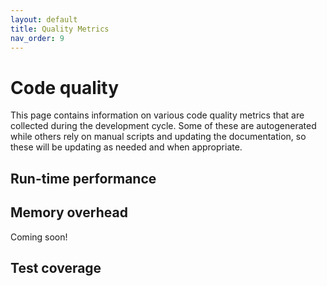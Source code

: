 ```yaml
---
layout: default
title: Quality Metrics
nav_order: 9
---
```


# Code quality

This page contains information on various code quality metrics
that are collected during the development cycle. Some of these
are autogenerated while others rely on manual scripts and updating
the documentation, so these will be updating as needed and when
appropriate.

## Run-time performance

<div id="timing"></div>
<script>
function mpld3_load_lib(url, callback){
  var s = document.createElement('script');
  s.src = url;
  s.async = true;
  s.onreadystatechange = s.onload = callback;
  s.onerror = function(){console.warn("failed to load library " + url);};
  document.getElementsByTagName("head")[0].appendChild(s);
}

if(typeof(mpld3) !== "undefined" && mpld3._mpld3IsLoaded){
   !function(mpld3){
       
       mpld3.draw_figure("timing", {"width": 640.0, "height": 480.0, "axes": [{"bbox": [0.125, 0.10999999999999999, 0.775, 0.77], "xlim": [18988.95, 19012.05], "ylim": [0.0, 2.0], "xdomain": [[2021, 11, 27, 22, 48, 0, 0.0], [2022, 0, 20, 1, 12, 0, 0.0]], "ydomain": [0.0, 2.0], "xscale": "date", "yscale": "linear", "axes": [{"position": "bottom", "nticks": 6, "tickvalues": null, "tickformat_formatter": "", "tickformat": null, "scale": "linear", "fontsize": 10.0, "grid": {"gridOn": true, "color": "#B0B0B0", "dasharray": "none", "alpha": 0.3}, "visible": true}, {"position": "left", "nticks": 9, "tickvalues": null, "tickformat_formatter": "", "tickformat": null, "scale": "linear", "fontsize": 10.0, "grid": {"gridOn": true, "color": "#B0B0B0", "dasharray": "none", "alpha": 0.3}, "visible": true}], "axesbg": "#FFFFFF", "axesbgalpha": null, "zoomable": true, "id": "el858235008020048", "lines": [{"data": "data01", "xindex": 0, "yindex": 1, "coordinates": "data", "id": "el858235008023312", "color": "#0000FF", "linewidth": 1.5, "dasharray": "none", "alpha": 1, "zorder": 2, "drawstyle": "default"}, {"data": "data01", "xindex": 0, "yindex": 2, "coordinates": "data", "id": "el858235020509568", "color": "#007F00", "linewidth": 1.5, "dasharray": "none", "alpha": 1, "zorder": 2, "drawstyle": "default"}, {"data": "data01", "xindex": 0, "yindex": 3, "coordinates": "data", "id": "el858235020510816", "color": "#FF0000", "linewidth": 1.5, "dasharray": "none", "alpha": 1, "zorder": 2, "drawstyle": "default"}, {"data": "data01", "xindex": 0, "yindex": 4, "coordinates": "data", "id": "el858235020512064", "color": "#00BFBF", "linewidth": 1.5, "dasharray": "none", "alpha": 1, "zorder": 2, "drawstyle": "default"}, {"data": "data02", "xindex": 0, "yindex": 1, "coordinates": "axes", "id": "el858235020555440", "color": "#0000FF", "linewidth": 1.5, "dasharray": "none", "alpha": 1, "zorder": 1000002.0, "drawstyle": "default"}, {"data": "data02", "xindex": 0, "yindex": 2, "coordinates": "axes", "id": "el858235020623152", "color": "#007F00", "linewidth": 1.5, "dasharray": "none", "alpha": 1, "zorder": 1000002.0, "drawstyle": "default"}, {"data": "data02", "xindex": 0, "yindex": 3, "coordinates": "axes", "id": "el858235020624832", "color": "#FF0000", "linewidth": 1.5, "dasharray": "none", "alpha": 1, "zorder": 1000002.0, "drawstyle": "default"}, {"data": "data02", "xindex": 0, "yindex": 4, "coordinates": "axes", "id": "el858235020655680", "color": "#00BFBF", "linewidth": 1.5, "dasharray": "none", "alpha": 1, "zorder": 1000002.0, "drawstyle": "default"}], "paths": [{"data": "data04", "xindex": 0, "yindex": 1, "coordinates": "axes", "pathcodes": ["M", "L", "S", "L", "S", "L", "S", "L", "S", "Z"], "id": "el858235020553904", "dasharray": "none", "alpha": 0.8, "facecolor": "rgba(255, 255, 255, 0.8)", "edgecolor": "rgba(204, 204, 204, 0.8)", "edgewidth": 1.0, "zorder": 1000000.0}], "markers": [{"data": "data01", "xindex": 0, "yindex": 1, "coordinates": "data", "id": "el858235008023312pts", "facecolor": "#0000FF", "edgecolor": "#0000FF", "edgewidth": 1.0, "alpha": 1, "zorder": 2, "markerpath": [[[0.0, 3.0], [0.7956093000000001, 3.0], [1.5587396123545605, 2.683901074764725], [2.121320343559643, 2.121320343559643], [2.683901074764725, 1.5587396123545605], [3.0, 0.7956093000000001], [3.0, 0.0], [3.0, -0.7956093000000001], [2.683901074764725, -1.5587396123545605], [2.121320343559643, -2.121320343559643], [1.5587396123545605, -2.683901074764725], [0.7956093000000001, -3.0], [0.0, -3.0], [-0.7956093000000001, -3.0], [-1.5587396123545605, -2.683901074764725], [-2.121320343559643, -2.121320343559643], [-2.683901074764725, -1.5587396123545605], [-3.0, -0.7956093000000001], [-3.0, 0.0], [-3.0, 0.7956093000000001], [-2.683901074764725, 1.5587396123545605], [-2.121320343559643, 2.121320343559643], [-1.5587396123545605, 2.683901074764725], [-0.7956093000000001, 3.0], [0.0, 3.0]], ["M", "C", "C", "C", "C", "C", "C", "C", "C", "Z"]]}, {"data": "data01", "xindex": 0, "yindex": 2, "coordinates": "data", "id": "el858235020509568pts", "facecolor": "#007F00", "edgecolor": "#007F00", "edgewidth": 1.0, "alpha": 1, "zorder": 2, "markerpath": [[[0.0, 3.0], [0.7956093000000001, 3.0], [1.5587396123545605, 2.683901074764725], [2.121320343559643, 2.121320343559643], [2.683901074764725, 1.5587396123545605], [3.0, 0.7956093000000001], [3.0, 0.0], [3.0, -0.7956093000000001], [2.683901074764725, -1.5587396123545605], [2.121320343559643, -2.121320343559643], [1.5587396123545605, -2.683901074764725], [0.7956093000000001, -3.0], [0.0, -3.0], [-0.7956093000000001, -3.0], [-1.5587396123545605, -2.683901074764725], [-2.121320343559643, -2.121320343559643], [-2.683901074764725, -1.5587396123545605], [-3.0, -0.7956093000000001], [-3.0, 0.0], [-3.0, 0.7956093000000001], [-2.683901074764725, 1.5587396123545605], [-2.121320343559643, 2.121320343559643], [-1.5587396123545605, 2.683901074764725], [-0.7956093000000001, 3.0], [0.0, 3.0]], ["M", "C", "C", "C", "C", "C", "C", "C", "C", "Z"]]}, {"data": "data01", "xindex": 0, "yindex": 3, "coordinates": "data", "id": "el858235020510816pts", "facecolor": "#FF0000", "edgecolor": "#FF0000", "edgewidth": 1.0, "alpha": 1, "zorder": 2, "markerpath": [[[0.0, 3.0], [0.7956093000000001, 3.0], [1.5587396123545605, 2.683901074764725], [2.121320343559643, 2.121320343559643], [2.683901074764725, 1.5587396123545605], [3.0, 0.7956093000000001], [3.0, 0.0], [3.0, -0.7956093000000001], [2.683901074764725, -1.5587396123545605], [2.121320343559643, -2.121320343559643], [1.5587396123545605, -2.683901074764725], [0.7956093000000001, -3.0], [0.0, -3.0], [-0.7956093000000001, -3.0], [-1.5587396123545605, -2.683901074764725], [-2.121320343559643, -2.121320343559643], [-2.683901074764725, -1.5587396123545605], [-3.0, -0.7956093000000001], [-3.0, 0.0], [-3.0, 0.7956093000000001], [-2.683901074764725, 1.5587396123545605], [-2.121320343559643, 2.121320343559643], [-1.5587396123545605, 2.683901074764725], [-0.7956093000000001, 3.0], [0.0, 3.0]], ["M", "C", "C", "C", "C", "C", "C", "C", "C", "Z"]]}, {"data": "data01", "xindex": 0, "yindex": 5, "coordinates": "data", "id": "el858235020512064pts", "facecolor": "#00BFBF", "edgecolor": "#00BFBF", "edgewidth": 1.0, "alpha": 1, "zorder": 2, "markerpath": [[[0.0, 3.0], [0.7956093000000001, 3.0], [1.5587396123545605, 2.683901074764725], [2.121320343559643, 2.121320343559643], [2.683901074764725, 1.5587396123545605], [3.0, 0.7956093000000001], [3.0, 0.0], [3.0, -0.7956093000000001], [2.683901074764725, -1.5587396123545605], [2.121320343559643, -2.121320343559643], [1.5587396123545605, -2.683901074764725], [0.7956093000000001, -3.0], [0.0, -3.0], [-0.7956093000000001, -3.0], [-1.5587396123545605, -2.683901074764725], [-2.121320343559643, -2.121320343559643], [-2.683901074764725, -1.5587396123545605], [-3.0, -0.7956093000000001], [-3.0, 0.0], [-3.0, 0.7956093000000001], [-2.683901074764725, 1.5587396123545605], [-2.121320343559643, 2.121320343559643], [-1.5587396123545605, 2.683901074764725], [-0.7956093000000001, 3.0], [0.0, 3.0]], ["M", "C", "C", "C", "C", "C", "C", "C", "C", "Z"]]}, {"data": "data03", "xindex": 0, "yindex": 1, "coordinates": "axes", "id": "el858235020555728pts", "facecolor": "#0000FF", "edgecolor": "#0000FF", "edgewidth": 1.0, "alpha": 1, "zorder": 1000002.0, "markerpath": [[[0.0, 3.0], [0.7956093000000001, 3.0], [1.5587396123545605, 2.683901074764725], [2.121320343559643, 2.121320343559643], [2.683901074764725, 1.5587396123545605], [3.0, 0.7956093000000001], [3.0, 0.0], [3.0, -0.7956093000000001], [2.683901074764725, -1.5587396123545605], [2.121320343559643, -2.121320343559643], [1.5587396123545605, -2.683901074764725], [0.7956093000000001, -3.0], [0.0, -3.0], [-0.7956093000000001, -3.0], [-1.5587396123545605, -2.683901074764725], [-2.121320343559643, -2.121320343559643], [-2.683901074764725, -1.5587396123545605], [-3.0, -0.7956093000000001], [-3.0, 0.0], [-3.0, 0.7956093000000001], [-2.683901074764725, 1.5587396123545605], [-2.121320343559643, 2.121320343559643], [-1.5587396123545605, 2.683901074764725], [-0.7956093000000001, 3.0], [0.0, 3.0]], ["M", "C", "C", "C", "C", "C", "C", "C", "C", "Z"]]}, {"data": "data03", "xindex": 0, "yindex": 2, "coordinates": "axes", "id": "el858235020555584pts", "facecolor": "#007F00", "edgecolor": "#007F00", "edgewidth": 1.0, "alpha": 1, "zorder": 1000002.0, "markerpath": [[[0.0, 3.0], [0.7956093000000001, 3.0], [1.5587396123545605, 2.683901074764725], [2.121320343559643, 2.121320343559643], [2.683901074764725, 1.5587396123545605], [3.0, 0.7956093000000001], [3.0, 0.0], [3.0, -0.7956093000000001], [2.683901074764725, -1.5587396123545605], [2.121320343559643, -2.121320343559643], [1.5587396123545605, -2.683901074764725], [0.7956093000000001, -3.0], [0.0, -3.0], [-0.7956093000000001, -3.0], [-1.5587396123545605, -2.683901074764725], [-2.121320343559643, -2.121320343559643], [-2.683901074764725, -1.5587396123545605], [-3.0, -0.7956093000000001], [-3.0, 0.0], [-3.0, 0.7956093000000001], [-2.683901074764725, 1.5587396123545605], [-2.121320343559643, 2.121320343559643], [-1.5587396123545605, 2.683901074764725], [-0.7956093000000001, 3.0], [0.0, 3.0]], ["M", "C", "C", "C", "C", "C", "C", "C", "C", "Z"]]}, {"data": "data03", "xindex": 0, "yindex": 3, "coordinates": "axes", "id": "el858235020625120pts", "facecolor": "#FF0000", "edgecolor": "#FF0000", "edgewidth": 1.0, "alpha": 1, "zorder": 1000002.0, "markerpath": [[[0.0, 3.0], [0.7956093000000001, 3.0], [1.5587396123545605, 2.683901074764725], [2.121320343559643, 2.121320343559643], [2.683901074764725, 1.5587396123545605], [3.0, 0.7956093000000001], [3.0, 0.0], [3.0, -0.7956093000000001], [2.683901074764725, -1.5587396123545605], [2.121320343559643, -2.121320343559643], [1.5587396123545605, -2.683901074764725], [0.7956093000000001, -3.0], [0.0, -3.0], [-0.7956093000000001, -3.0], [-1.5587396123545605, -2.683901074764725], [-2.121320343559643, -2.121320343559643], [-2.683901074764725, -1.5587396123545605], [-3.0, -0.7956093000000001], [-3.0, 0.0], [-3.0, 0.7956093000000001], [-2.683901074764725, 1.5587396123545605], [-2.121320343559643, 2.121320343559643], [-1.5587396123545605, 2.683901074764725], [-0.7956093000000001, 3.0], [0.0, 3.0]], ["M", "C", "C", "C", "C", "C", "C", "C", "C", "Z"]]}, {"data": "data03", "xindex": 0, "yindex": 4, "coordinates": "axes", "id": "el858235020655968pts", "facecolor": "#00BFBF", "edgecolor": "#00BFBF", "edgewidth": 1.0, "alpha": 1, "zorder": 1000002.0, "markerpath": [[[0.0, 3.0], [0.7956093000000001, 3.0], [1.5587396123545605, 2.683901074764725], [2.121320343559643, 2.121320343559643], [2.683901074764725, 1.5587396123545605], [3.0, 0.7956093000000001], [3.0, 0.0], [3.0, -0.7956093000000001], [2.683901074764725, -1.5587396123545605], [2.121320343559643, -2.121320343559643], [1.5587396123545605, -2.683901074764725], [0.7956093000000001, -3.0], [0.0, -3.0], [-0.7956093000000001, -3.0], [-1.5587396123545605, -2.683901074764725], [-2.121320343559643, -2.121320343559643], [-2.683901074764725, -1.5587396123545605], [-3.0, -0.7956093000000001], [-3.0, 0.0], [-3.0, 0.7956093000000001], [-2.683901074764725, 1.5587396123545605], [-2.121320343559643, 2.121320343559643], [-1.5587396123545605, 2.683901074764725], [-0.7956093000000001, 3.0], [0.0, 3.0]], ["M", "C", "C", "C", "C", "C", "C", "C", "C", "Z"]]}], "texts": [{"text": "Commit date", "position": [0.5, -0.07921476671476674], "coordinates": "axes", "h_anchor": "middle", "v_baseline": "hanging", "rotation": -0.0, "fontsize": 10.0, "color": "#000000", "alpha": 1, "zorder": 3, "id": "el858235008022736"}, {"text": "Time to solution (s)", "position": [-0.09279793906810037, 0.5], "coordinates": "axes", "h_anchor": "middle", "v_baseline": "auto", "rotation": -90.0, "fontsize": 10.0, "color": "#000000", "alpha": 1, "zorder": 3, "id": "el858235008118448"}, {"text": "5x5 Wind Farm Timing Test", "position": [0.5, 1.0225468975468974], "coordinates": "axes", "h_anchor": "middle", "v_baseline": "auto", "rotation": -0.0, "fontsize": 20.0, "color": "#000000", "alpha": 1, "zorder": 3, "id": "el858235008198432"}, {"text": "Jensen / Jimenez", "position": [0.10360663082437274, 0.21194083694083696], "coordinates": "axes", "h_anchor": "start", "v_baseline": "auto", "rotation": -0.0, "fontsize": 10.0, "color": "#000000", "alpha": 1, "zorder": 1000003.0, "id": "el858235020554624"}, {"text": "Gauss", "position": [0.10360663082437274, 0.15527296777296776], "coordinates": "axes", "h_anchor": "start", "v_baseline": "auto", "rotation": -0.0, "fontsize": 10.0, "color": "#000000", "alpha": 1, "zorder": 1000003.0, "id": "el858235020556736"}, {"text": "GCH", "position": [0.10360663082437274, 0.09860509860509861], "coordinates": "axes", "h_anchor": "start", "v_baseline": "auto", "rotation": -0.0, "fontsize": 10.0, "color": "#000000", "alpha": 1, "zorder": 1000003.0, "id": "el858235020624016"}, {"text": "Cumulative-Curl", "position": [0.10360663082437274, 0.04193722943722944], "coordinates": "axes", "h_anchor": "start", "v_baseline": "auto", "rotation": -0.0, "fontsize": 10.0, "color": "#000000", "alpha": 1, "zorder": 1000003.0, "id": "el858235020626128"}], "collections": [], "images": [], "sharex": [], "sharey": []}], "data": {"data01": [[18990.0, 1.269101, 1.258412, 1.643206, NaN, NaN], [18995.0, 0.68672, 1.235425, 1.802601, NaN, NaN], [18996.0, 0.433525, 0.906505, 1.517391, NaN, NaN], [18998.0, 0.446517, 0.926989, 1.495375, NaN, NaN], [19002.0, 0.422206, 0.910346, 1.50433, NaN, NaN], [19003.0, 0.433348, 0.902654, 1.572844, NaN, NaN], [19004.0, 0.433827, 0.906263, 1.541356, NaN, NaN], [19005.0, 0.440752, 0.924481, 1.487576, NaN, NaN], [19006.0, 0.449687, 0.909984, 1.54074, NaN, NaN], [19006.0, 0.437149, 0.878757, 1.576347, NaN, NaN], [19010.0, 0.489827, 0.93064, 1.547447, 1.39845, 1.39845], [19011.0, 0.529105, 0.957416, 1.550028, 1.340964, 1.340964]], "data02": [[0.025201612903225812, 0.22509319384319387, 0.16842532467532467, 0.11175745550745551, 0.05508958633958634], [0.0812051971326165, 0.22509319384319387, 0.16842532467532467, 0.11175745550745551, 0.05508958633958634]], "data03": [[0.05320340501792115, 0.22509319384319387, 0.16842532467532467, 0.11175745550745551, 0.05508958633958634]], "data04": [[0.01960125448028671, 0.018789081289081272], [0.33803763440860213, 0.018789081289081272], [0.3436379928315413, 0.018789081289081272], [0.3436379928315413, 0.026304713804713803], [0.3436379928315413, 0.2492183742183742], [0.3436379928315413, 0.2567340067340067], [0.33803763440860213, 0.2567340067340067], [0.01960125448028671, 0.2567340067340067], [0.014000896057347667, 0.2567340067340067], [0.014000896057347667, 0.2492183742183742], [0.014000896057347667, 0.026304713804713803], [0.014000896057347667, 0.018789081289081272], [0.01960125448028671, 0.018789081289081272]]}, "id": "el858234940358752", "plugins": [{"type": "reset"}, {"type": "zoom", "button": true, "enabled": false}, {"type": "boxzoom", "button": true, "enabled": false}, {"type": "tooltip", "id": "el858235008023312pts", "labels": ["df25a9cf", "b797390a", "01a02d5f", "dd847210", "33779269", "12890e02", "66dafc08", "a325819b", "8a2c1a61", "c6bc79b0", "03e1f461", "9e96d6c4"], "hoffset": 0, "voffset": 10, "location": "mouse"}, {"type": "tooltip", "id": "el858235020509568pts", "labels": ["df25a9cf", "b797390a", "01a02d5f", "dd847210", "33779269", "12890e02", "66dafc08", "a325819b", "8a2c1a61", "c6bc79b0", "03e1f461", "9e96d6c4"], "hoffset": 0, "voffset": 10, "location": "mouse"}, {"type": "tooltip", "id": "el858235020510816pts", "labels": ["df25a9cf", "b797390a", "01a02d5f", "dd847210", "33779269", "12890e02", "66dafc08", "a325819b", "8a2c1a61", "c6bc79b0", "03e1f461", "9e96d6c4"], "hoffset": 0, "voffset": 10, "location": "mouse"}, {"type": "tooltip", "id": "el858235020512064pts", "labels": ["df25a9cf", "b797390a", "01a02d5f", "dd847210", "33779269", "12890e02", "66dafc08", "a325819b", "8a2c1a61", "c6bc79b0", "03e1f461", "9e96d6c4"], "hoffset": 0, "voffset": 10, "location": "mouse"}]});
   }(mpld3);
}else if(typeof define === "function" && define.amd){
   require.config({paths: {d3: "https://d3js.org/d3.v5"}});
   require(["d3"], function(d3){
      window.d3 = d3;
      mpld3_load_lib("https://mpld3.github.io/js/mpld3.v0.5.7.js", function(){
         
         mpld3.draw_figure("timing", {"width": 640.0, "height": 480.0, "axes": [{"bbox": [0.125, 0.10999999999999999, 0.775, 0.77], "xlim": [18988.95, 19012.05], "ylim": [0.0, 2.0], "xdomain": [[2021, 11, 27, 22, 48, 0, 0.0], [2022, 0, 20, 1, 12, 0, 0.0]], "ydomain": [0.0, 2.0], "xscale": "date", "yscale": "linear", "axes": [{"position": "bottom", "nticks": 6, "tickvalues": null, "tickformat_formatter": "", "tickformat": null, "scale": "linear", "fontsize": 10.0, "grid": {"gridOn": true, "color": "#B0B0B0", "dasharray": "none", "alpha": 0.3}, "visible": true}, {"position": "left", "nticks": 9, "tickvalues": null, "tickformat_formatter": "", "tickformat": null, "scale": "linear", "fontsize": 10.0, "grid": {"gridOn": true, "color": "#B0B0B0", "dasharray": "none", "alpha": 0.3}, "visible": true}], "axesbg": "#FFFFFF", "axesbgalpha": null, "zoomable": true, "id": "el858235008020048", "lines": [{"data": "data01", "xindex": 0, "yindex": 1, "coordinates": "data", "id": "el858235008023312", "color": "#0000FF", "linewidth": 1.5, "dasharray": "none", "alpha": 1, "zorder": 2, "drawstyle": "default"}, {"data": "data01", "xindex": 0, "yindex": 2, "coordinates": "data", "id": "el858235020509568", "color": "#007F00", "linewidth": 1.5, "dasharray": "none", "alpha": 1, "zorder": 2, "drawstyle": "default"}, {"data": "data01", "xindex": 0, "yindex": 3, "coordinates": "data", "id": "el858235020510816", "color": "#FF0000", "linewidth": 1.5, "dasharray": "none", "alpha": 1, "zorder": 2, "drawstyle": "default"}, {"data": "data01", "xindex": 0, "yindex": 4, "coordinates": "data", "id": "el858235020512064", "color": "#00BFBF", "linewidth": 1.5, "dasharray": "none", "alpha": 1, "zorder": 2, "drawstyle": "default"}, {"data": "data02", "xindex": 0, "yindex": 1, "coordinates": "axes", "id": "el858235020555440", "color": "#0000FF", "linewidth": 1.5, "dasharray": "none", "alpha": 1, "zorder": 1000002.0, "drawstyle": "default"}, {"data": "data02", "xindex": 0, "yindex": 2, "coordinates": "axes", "id": "el858235020623152", "color": "#007F00", "linewidth": 1.5, "dasharray": "none", "alpha": 1, "zorder": 1000002.0, "drawstyle": "default"}, {"data": "data02", "xindex": 0, "yindex": 3, "coordinates": "axes", "id": "el858235020624832", "color": "#FF0000", "linewidth": 1.5, "dasharray": "none", "alpha": 1, "zorder": 1000002.0, "drawstyle": "default"}, {"data": "data02", "xindex": 0, "yindex": 4, "coordinates": "axes", "id": "el858235020655680", "color": "#00BFBF", "linewidth": 1.5, "dasharray": "none", "alpha": 1, "zorder": 1000002.0, "drawstyle": "default"}], "paths": [{"data": "data04", "xindex": 0, "yindex": 1, "coordinates": "axes", "pathcodes": ["M", "L", "S", "L", "S", "L", "S", "L", "S", "Z"], "id": "el858235020553904", "dasharray": "none", "alpha": 0.8, "facecolor": "rgba(255, 255, 255, 0.8)", "edgecolor": "rgba(204, 204, 204, 0.8)", "edgewidth": 1.0, "zorder": 1000000.0}], "markers": [{"data": "data01", "xindex": 0, "yindex": 1, "coordinates": "data", "id": "el858235008023312pts", "facecolor": "#0000FF", "edgecolor": "#0000FF", "edgewidth": 1.0, "alpha": 1, "zorder": 2, "markerpath": [[[0.0, 3.0], [0.7956093000000001, 3.0], [1.5587396123545605, 2.683901074764725], [2.121320343559643, 2.121320343559643], [2.683901074764725, 1.5587396123545605], [3.0, 0.7956093000000001], [3.0, 0.0], [3.0, -0.7956093000000001], [2.683901074764725, -1.5587396123545605], [2.121320343559643, -2.121320343559643], [1.5587396123545605, -2.683901074764725], [0.7956093000000001, -3.0], [0.0, -3.0], [-0.7956093000000001, -3.0], [-1.5587396123545605, -2.683901074764725], [-2.121320343559643, -2.121320343559643], [-2.683901074764725, -1.5587396123545605], [-3.0, -0.7956093000000001], [-3.0, 0.0], [-3.0, 0.7956093000000001], [-2.683901074764725, 1.5587396123545605], [-2.121320343559643, 2.121320343559643], [-1.5587396123545605, 2.683901074764725], [-0.7956093000000001, 3.0], [0.0, 3.0]], ["M", "C", "C", "C", "C", "C", "C", "C", "C", "Z"]]}, {"data": "data01", "xindex": 0, "yindex": 2, "coordinates": "data", "id": "el858235020509568pts", "facecolor": "#007F00", "edgecolor": "#007F00", "edgewidth": 1.0, "alpha": 1, "zorder": 2, "markerpath": [[[0.0, 3.0], [0.7956093000000001, 3.0], [1.5587396123545605, 2.683901074764725], [2.121320343559643, 2.121320343559643], [2.683901074764725, 1.5587396123545605], [3.0, 0.7956093000000001], [3.0, 0.0], [3.0, -0.7956093000000001], [2.683901074764725, -1.5587396123545605], [2.121320343559643, -2.121320343559643], [1.5587396123545605, -2.683901074764725], [0.7956093000000001, -3.0], [0.0, -3.0], [-0.7956093000000001, -3.0], [-1.5587396123545605, -2.683901074764725], [-2.121320343559643, -2.121320343559643], [-2.683901074764725, -1.5587396123545605], [-3.0, -0.7956093000000001], [-3.0, 0.0], [-3.0, 0.7956093000000001], [-2.683901074764725, 1.5587396123545605], [-2.121320343559643, 2.121320343559643], [-1.5587396123545605, 2.683901074764725], [-0.7956093000000001, 3.0], [0.0, 3.0]], ["M", "C", "C", "C", "C", "C", "C", "C", "C", "Z"]]}, {"data": "data01", "xindex": 0, "yindex": 3, "coordinates": "data", "id": "el858235020510816pts", "facecolor": "#FF0000", "edgecolor": "#FF0000", "edgewidth": 1.0, "alpha": 1, "zorder": 2, "markerpath": [[[0.0, 3.0], [0.7956093000000001, 3.0], [1.5587396123545605, 2.683901074764725], [2.121320343559643, 2.121320343559643], [2.683901074764725, 1.5587396123545605], [3.0, 0.7956093000000001], [3.0, 0.0], [3.0, -0.7956093000000001], [2.683901074764725, -1.5587396123545605], [2.121320343559643, -2.121320343559643], [1.5587396123545605, -2.683901074764725], [0.7956093000000001, -3.0], [0.0, -3.0], [-0.7956093000000001, -3.0], [-1.5587396123545605, -2.683901074764725], [-2.121320343559643, -2.121320343559643], [-2.683901074764725, -1.5587396123545605], [-3.0, -0.7956093000000001], [-3.0, 0.0], [-3.0, 0.7956093000000001], [-2.683901074764725, 1.5587396123545605], [-2.121320343559643, 2.121320343559643], [-1.5587396123545605, 2.683901074764725], [-0.7956093000000001, 3.0], [0.0, 3.0]], ["M", "C", "C", "C", "C", "C", "C", "C", "C", "Z"]]}, {"data": "data01", "xindex": 0, "yindex": 5, "coordinates": "data", "id": "el858235020512064pts", "facecolor": "#00BFBF", "edgecolor": "#00BFBF", "edgewidth": 1.0, "alpha": 1, "zorder": 2, "markerpath": [[[0.0, 3.0], [0.7956093000000001, 3.0], [1.5587396123545605, 2.683901074764725], [2.121320343559643, 2.121320343559643], [2.683901074764725, 1.5587396123545605], [3.0, 0.7956093000000001], [3.0, 0.0], [3.0, -0.7956093000000001], [2.683901074764725, -1.5587396123545605], [2.121320343559643, -2.121320343559643], [1.5587396123545605, -2.683901074764725], [0.7956093000000001, -3.0], [0.0, -3.0], [-0.7956093000000001, -3.0], [-1.5587396123545605, -2.683901074764725], [-2.121320343559643, -2.121320343559643], [-2.683901074764725, -1.5587396123545605], [-3.0, -0.7956093000000001], [-3.0, 0.0], [-3.0, 0.7956093000000001], [-2.683901074764725, 1.5587396123545605], [-2.121320343559643, 2.121320343559643], [-1.5587396123545605, 2.683901074764725], [-0.7956093000000001, 3.0], [0.0, 3.0]], ["M", "C", "C", "C", "C", "C", "C", "C", "C", "Z"]]}, {"data": "data03", "xindex": 0, "yindex": 1, "coordinates": "axes", "id": "el858235020555728pts", "facecolor": "#0000FF", "edgecolor": "#0000FF", "edgewidth": 1.0, "alpha": 1, "zorder": 1000002.0, "markerpath": [[[0.0, 3.0], [0.7956093000000001, 3.0], [1.5587396123545605, 2.683901074764725], [2.121320343559643, 2.121320343559643], [2.683901074764725, 1.5587396123545605], [3.0, 0.7956093000000001], [3.0, 0.0], [3.0, -0.7956093000000001], [2.683901074764725, -1.5587396123545605], [2.121320343559643, -2.121320343559643], [1.5587396123545605, -2.683901074764725], [0.7956093000000001, -3.0], [0.0, -3.0], [-0.7956093000000001, -3.0], [-1.5587396123545605, -2.683901074764725], [-2.121320343559643, -2.121320343559643], [-2.683901074764725, -1.5587396123545605], [-3.0, -0.7956093000000001], [-3.0, 0.0], [-3.0, 0.7956093000000001], [-2.683901074764725, 1.5587396123545605], [-2.121320343559643, 2.121320343559643], [-1.5587396123545605, 2.683901074764725], [-0.7956093000000001, 3.0], [0.0, 3.0]], ["M", "C", "C", "C", "C", "C", "C", "C", "C", "Z"]]}, {"data": "data03", "xindex": 0, "yindex": 2, "coordinates": "axes", "id": "el858235020555584pts", "facecolor": "#007F00", "edgecolor": "#007F00", "edgewidth": 1.0, "alpha": 1, "zorder": 1000002.0, "markerpath": [[[0.0, 3.0], [0.7956093000000001, 3.0], [1.5587396123545605, 2.683901074764725], [2.121320343559643, 2.121320343559643], [2.683901074764725, 1.5587396123545605], [3.0, 0.7956093000000001], [3.0, 0.0], [3.0, -0.7956093000000001], [2.683901074764725, -1.5587396123545605], [2.121320343559643, -2.121320343559643], [1.5587396123545605, -2.683901074764725], [0.7956093000000001, -3.0], [0.0, -3.0], [-0.7956093000000001, -3.0], [-1.5587396123545605, -2.683901074764725], [-2.121320343559643, -2.121320343559643], [-2.683901074764725, -1.5587396123545605], [-3.0, -0.7956093000000001], [-3.0, 0.0], [-3.0, 0.7956093000000001], [-2.683901074764725, 1.5587396123545605], [-2.121320343559643, 2.121320343559643], [-1.5587396123545605, 2.683901074764725], [-0.7956093000000001, 3.0], [0.0, 3.0]], ["M", "C", "C", "C", "C", "C", "C", "C", "C", "Z"]]}, {"data": "data03", "xindex": 0, "yindex": 3, "coordinates": "axes", "id": "el858235020625120pts", "facecolor": "#FF0000", "edgecolor": "#FF0000", "edgewidth": 1.0, "alpha": 1, "zorder": 1000002.0, "markerpath": [[[0.0, 3.0], [0.7956093000000001, 3.0], [1.5587396123545605, 2.683901074764725], [2.121320343559643, 2.121320343559643], [2.683901074764725, 1.5587396123545605], [3.0, 0.7956093000000001], [3.0, 0.0], [3.0, -0.7956093000000001], [2.683901074764725, -1.5587396123545605], [2.121320343559643, -2.121320343559643], [1.5587396123545605, -2.683901074764725], [0.7956093000000001, -3.0], [0.0, -3.0], [-0.7956093000000001, -3.0], [-1.5587396123545605, -2.683901074764725], [-2.121320343559643, -2.121320343559643], [-2.683901074764725, -1.5587396123545605], [-3.0, -0.7956093000000001], [-3.0, 0.0], [-3.0, 0.7956093000000001], [-2.683901074764725, 1.5587396123545605], [-2.121320343559643, 2.121320343559643], [-1.5587396123545605, 2.683901074764725], [-0.7956093000000001, 3.0], [0.0, 3.0]], ["M", "C", "C", "C", "C", "C", "C", "C", "C", "Z"]]}, {"data": "data03", "xindex": 0, "yindex": 4, "coordinates": "axes", "id": "el858235020655968pts", "facecolor": "#00BFBF", "edgecolor": "#00BFBF", "edgewidth": 1.0, "alpha": 1, "zorder": 1000002.0, "markerpath": [[[0.0, 3.0], [0.7956093000000001, 3.0], [1.5587396123545605, 2.683901074764725], [2.121320343559643, 2.121320343559643], [2.683901074764725, 1.5587396123545605], [3.0, 0.7956093000000001], [3.0, 0.0], [3.0, -0.7956093000000001], [2.683901074764725, -1.5587396123545605], [2.121320343559643, -2.121320343559643], [1.5587396123545605, -2.683901074764725], [0.7956093000000001, -3.0], [0.0, -3.0], [-0.7956093000000001, -3.0], [-1.5587396123545605, -2.683901074764725], [-2.121320343559643, -2.121320343559643], [-2.683901074764725, -1.5587396123545605], [-3.0, -0.7956093000000001], [-3.0, 0.0], [-3.0, 0.7956093000000001], [-2.683901074764725, 1.5587396123545605], [-2.121320343559643, 2.121320343559643], [-1.5587396123545605, 2.683901074764725], [-0.7956093000000001, 3.0], [0.0, 3.0]], ["M", "C", "C", "C", "C", "C", "C", "C", "C", "Z"]]}], "texts": [{"text": "Commit date", "position": [0.5, -0.07921476671476674], "coordinates": "axes", "h_anchor": "middle", "v_baseline": "hanging", "rotation": -0.0, "fontsize": 10.0, "color": "#000000", "alpha": 1, "zorder": 3, "id": "el858235008022736"}, {"text": "Time to solution (s)", "position": [-0.09279793906810037, 0.5], "coordinates": "axes", "h_anchor": "middle", "v_baseline": "auto", "rotation": -90.0, "fontsize": 10.0, "color": "#000000", "alpha": 1, "zorder": 3, "id": "el858235008118448"}, {"text": "5x5 Wind Farm Timing Test", "position": [0.5, 1.0225468975468974], "coordinates": "axes", "h_anchor": "middle", "v_baseline": "auto", "rotation": -0.0, "fontsize": 20.0, "color": "#000000", "alpha": 1, "zorder": 3, "id": "el858235008198432"}, {"text": "Jensen / Jimenez", "position": [0.10360663082437274, 0.21194083694083696], "coordinates": "axes", "h_anchor": "start", "v_baseline": "auto", "rotation": -0.0, "fontsize": 10.0, "color": "#000000", "alpha": 1, "zorder": 1000003.0, "id": "el858235020554624"}, {"text": "Gauss", "position": [0.10360663082437274, 0.15527296777296776], "coordinates": "axes", "h_anchor": "start", "v_baseline": "auto", "rotation": -0.0, "fontsize": 10.0, "color": "#000000", "alpha": 1, "zorder": 1000003.0, "id": "el858235020556736"}, {"text": "GCH", "position": [0.10360663082437274, 0.09860509860509861], "coordinates": "axes", "h_anchor": "start", "v_baseline": "auto", "rotation": -0.0, "fontsize": 10.0, "color": "#000000", "alpha": 1, "zorder": 1000003.0, "id": "el858235020624016"}, {"text": "Cumulative-Curl", "position": [0.10360663082437274, 0.04193722943722944], "coordinates": "axes", "h_anchor": "start", "v_baseline": "auto", "rotation": -0.0, "fontsize": 10.0, "color": "#000000", "alpha": 1, "zorder": 1000003.0, "id": "el858235020626128"}], "collections": [], "images": [], "sharex": [], "sharey": []}], "data": {"data01": [[18990.0, 1.269101, 1.258412, 1.643206, NaN, NaN], [18995.0, 0.68672, 1.235425, 1.802601, NaN, NaN], [18996.0, 0.433525, 0.906505, 1.517391, NaN, NaN], [18998.0, 0.446517, 0.926989, 1.495375, NaN, NaN], [19002.0, 0.422206, 0.910346, 1.50433, NaN, NaN], [19003.0, 0.433348, 0.902654, 1.572844, NaN, NaN], [19004.0, 0.433827, 0.906263, 1.541356, NaN, NaN], [19005.0, 0.440752, 0.924481, 1.487576, NaN, NaN], [19006.0, 0.449687, 0.909984, 1.54074, NaN, NaN], [19006.0, 0.437149, 0.878757, 1.576347, NaN, NaN], [19010.0, 0.489827, 0.93064, 1.547447, 1.39845, 1.39845], [19011.0, 0.529105, 0.957416, 1.550028, 1.340964, 1.340964]], "data02": [[0.025201612903225812, 0.22509319384319387, 0.16842532467532467, 0.11175745550745551, 0.05508958633958634], [0.0812051971326165, 0.22509319384319387, 0.16842532467532467, 0.11175745550745551, 0.05508958633958634]], "data03": [[0.05320340501792115, 0.22509319384319387, 0.16842532467532467, 0.11175745550745551, 0.05508958633958634]], "data04": [[0.01960125448028671, 0.018789081289081272], [0.33803763440860213, 0.018789081289081272], [0.3436379928315413, 0.018789081289081272], [0.3436379928315413, 0.026304713804713803], [0.3436379928315413, 0.2492183742183742], [0.3436379928315413, 0.2567340067340067], [0.33803763440860213, 0.2567340067340067], [0.01960125448028671, 0.2567340067340067], [0.014000896057347667, 0.2567340067340067], [0.014000896057347667, 0.2492183742183742], [0.014000896057347667, 0.026304713804713803], [0.014000896057347667, 0.018789081289081272], [0.01960125448028671, 0.018789081289081272]]}, "id": "el858234940358752", "plugins": [{"type": "reset"}, {"type": "zoom", "button": true, "enabled": false}, {"type": "boxzoom", "button": true, "enabled": false}, {"type": "tooltip", "id": "el858235008023312pts", "labels": ["df25a9cf", "b797390a", "01a02d5f", "dd847210", "33779269", "12890e02", "66dafc08", "a325819b", "8a2c1a61", "c6bc79b0", "03e1f461", "9e96d6c4"], "hoffset": 0, "voffset": 10, "location": "mouse"}, {"type": "tooltip", "id": "el858235020509568pts", "labels": ["df25a9cf", "b797390a", "01a02d5f", "dd847210", "33779269", "12890e02", "66dafc08", "a325819b", "8a2c1a61", "c6bc79b0", "03e1f461", "9e96d6c4"], "hoffset": 0, "voffset": 10, "location": "mouse"}, {"type": "tooltip", "id": "el858235020510816pts", "labels": ["df25a9cf", "b797390a", "01a02d5f", "dd847210", "33779269", "12890e02", "66dafc08", "a325819b", "8a2c1a61", "c6bc79b0", "03e1f461", "9e96d6c4"], "hoffset": 0, "voffset": 10, "location": "mouse"}, {"type": "tooltip", "id": "el858235020512064pts", "labels": ["df25a9cf", "b797390a", "01a02d5f", "dd847210", "33779269", "12890e02", "66dafc08", "a325819b", "8a2c1a61", "c6bc79b0", "03e1f461", "9e96d6c4"], "hoffset": 0, "voffset": 10, "location": "mouse"}]});
      });
    });
}else{
    mpld3_load_lib("https://d3js.org/d3.v5.js", function(){
         mpld3_load_lib("https://mpld3.github.io/js/mpld3.v0.5.7.js", function(){
                 
                 mpld3.draw_figure("timing", {"width": 640.0, "height": 480.0, "axes": [{"bbox": [0.125, 0.10999999999999999, 0.775, 0.77], "xlim": [18988.95, 19012.05], "ylim": [0.0, 2.0], "xdomain": [[2021, 11, 27, 22, 48, 0, 0.0], [2022, 0, 20, 1, 12, 0, 0.0]], "ydomain": [0.0, 2.0], "xscale": "date", "yscale": "linear", "axes": [{"position": "bottom", "nticks": 6, "tickvalues": null, "tickformat_formatter": "", "tickformat": null, "scale": "linear", "fontsize": 10.0, "grid": {"gridOn": true, "color": "#B0B0B0", "dasharray": "none", "alpha": 0.3}, "visible": true}, {"position": "left", "nticks": 9, "tickvalues": null, "tickformat_formatter": "", "tickformat": null, "scale": "linear", "fontsize": 10.0, "grid": {"gridOn": true, "color": "#B0B0B0", "dasharray": "none", "alpha": 0.3}, "visible": true}], "axesbg": "#FFFFFF", "axesbgalpha": null, "zoomable": true, "id": "el858235008020048", "lines": [{"data": "data01", "xindex": 0, "yindex": 1, "coordinates": "data", "id": "el858235008023312", "color": "#0000FF", "linewidth": 1.5, "dasharray": "none", "alpha": 1, "zorder": 2, "drawstyle": "default"}, {"data": "data01", "xindex": 0, "yindex": 2, "coordinates": "data", "id": "el858235020509568", "color": "#007F00", "linewidth": 1.5, "dasharray": "none", "alpha": 1, "zorder": 2, "drawstyle": "default"}, {"data": "data01", "xindex": 0, "yindex": 3, "coordinates": "data", "id": "el858235020510816", "color": "#FF0000", "linewidth": 1.5, "dasharray": "none", "alpha": 1, "zorder": 2, "drawstyle": "default"}, {"data": "data01", "xindex": 0, "yindex": 4, "coordinates": "data", "id": "el858235020512064", "color": "#00BFBF", "linewidth": 1.5, "dasharray": "none", "alpha": 1, "zorder": 2, "drawstyle": "default"}, {"data": "data02", "xindex": 0, "yindex": 1, "coordinates": "axes", "id": "el858235020555440", "color": "#0000FF", "linewidth": 1.5, "dasharray": "none", "alpha": 1, "zorder": 1000002.0, "drawstyle": "default"}, {"data": "data02", "xindex": 0, "yindex": 2, "coordinates": "axes", "id": "el858235020623152", "color": "#007F00", "linewidth": 1.5, "dasharray": "none", "alpha": 1, "zorder": 1000002.0, "drawstyle": "default"}, {"data": "data02", "xindex": 0, "yindex": 3, "coordinates": "axes", "id": "el858235020624832", "color": "#FF0000", "linewidth": 1.5, "dasharray": "none", "alpha": 1, "zorder": 1000002.0, "drawstyle": "default"}, {"data": "data02", "xindex": 0, "yindex": 4, "coordinates": "axes", "id": "el858235020655680", "color": "#00BFBF", "linewidth": 1.5, "dasharray": "none", "alpha": 1, "zorder": 1000002.0, "drawstyle": "default"}], "paths": [{"data": "data04", "xindex": 0, "yindex": 1, "coordinates": "axes", "pathcodes": ["M", "L", "S", "L", "S", "L", "S", "L", "S", "Z"], "id": "el858235020553904", "dasharray": "none", "alpha": 0.8, "facecolor": "rgba(255, 255, 255, 0.8)", "edgecolor": "rgba(204, 204, 204, 0.8)", "edgewidth": 1.0, "zorder": 1000000.0}], "markers": [{"data": "data01", "xindex": 0, "yindex": 1, "coordinates": "data", "id": "el858235008023312pts", "facecolor": "#0000FF", "edgecolor": "#0000FF", "edgewidth": 1.0, "alpha": 1, "zorder": 2, "markerpath": [[[0.0, 3.0], [0.7956093000000001, 3.0], [1.5587396123545605, 2.683901074764725], [2.121320343559643, 2.121320343559643], [2.683901074764725, 1.5587396123545605], [3.0, 0.7956093000000001], [3.0, 0.0], [3.0, -0.7956093000000001], [2.683901074764725, -1.5587396123545605], [2.121320343559643, -2.121320343559643], [1.5587396123545605, -2.683901074764725], [0.7956093000000001, -3.0], [0.0, -3.0], [-0.7956093000000001, -3.0], [-1.5587396123545605, -2.683901074764725], [-2.121320343559643, -2.121320343559643], [-2.683901074764725, -1.5587396123545605], [-3.0, -0.7956093000000001], [-3.0, 0.0], [-3.0, 0.7956093000000001], [-2.683901074764725, 1.5587396123545605], [-2.121320343559643, 2.121320343559643], [-1.5587396123545605, 2.683901074764725], [-0.7956093000000001, 3.0], [0.0, 3.0]], ["M", "C", "C", "C", "C", "C", "C", "C", "C", "Z"]]}, {"data": "data01", "xindex": 0, "yindex": 2, "coordinates": "data", "id": "el858235020509568pts", "facecolor": "#007F00", "edgecolor": "#007F00", "edgewidth": 1.0, "alpha": 1, "zorder": 2, "markerpath": [[[0.0, 3.0], [0.7956093000000001, 3.0], [1.5587396123545605, 2.683901074764725], [2.121320343559643, 2.121320343559643], [2.683901074764725, 1.5587396123545605], [3.0, 0.7956093000000001], [3.0, 0.0], [3.0, -0.7956093000000001], [2.683901074764725, -1.5587396123545605], [2.121320343559643, -2.121320343559643], [1.5587396123545605, -2.683901074764725], [0.7956093000000001, -3.0], [0.0, -3.0], [-0.7956093000000001, -3.0], [-1.5587396123545605, -2.683901074764725], [-2.121320343559643, -2.121320343559643], [-2.683901074764725, -1.5587396123545605], [-3.0, -0.7956093000000001], [-3.0, 0.0], [-3.0, 0.7956093000000001], [-2.683901074764725, 1.5587396123545605], [-2.121320343559643, 2.121320343559643], [-1.5587396123545605, 2.683901074764725], [-0.7956093000000001, 3.0], [0.0, 3.0]], ["M", "C", "C", "C", "C", "C", "C", "C", "C", "Z"]]}, {"data": "data01", "xindex": 0, "yindex": 3, "coordinates": "data", "id": "el858235020510816pts", "facecolor": "#FF0000", "edgecolor": "#FF0000", "edgewidth": 1.0, "alpha": 1, "zorder": 2, "markerpath": [[[0.0, 3.0], [0.7956093000000001, 3.0], [1.5587396123545605, 2.683901074764725], [2.121320343559643, 2.121320343559643], [2.683901074764725, 1.5587396123545605], [3.0, 0.7956093000000001], [3.0, 0.0], [3.0, -0.7956093000000001], [2.683901074764725, -1.5587396123545605], [2.121320343559643, -2.121320343559643], [1.5587396123545605, -2.683901074764725], [0.7956093000000001, -3.0], [0.0, -3.0], [-0.7956093000000001, -3.0], [-1.5587396123545605, -2.683901074764725], [-2.121320343559643, -2.121320343559643], [-2.683901074764725, -1.5587396123545605], [-3.0, -0.7956093000000001], [-3.0, 0.0], [-3.0, 0.7956093000000001], [-2.683901074764725, 1.5587396123545605], [-2.121320343559643, 2.121320343559643], [-1.5587396123545605, 2.683901074764725], [-0.7956093000000001, 3.0], [0.0, 3.0]], ["M", "C", "C", "C", "C", "C", "C", "C", "C", "Z"]]}, {"data": "data01", "xindex": 0, "yindex": 5, "coordinates": "data", "id": "el858235020512064pts", "facecolor": "#00BFBF", "edgecolor": "#00BFBF", "edgewidth": 1.0, "alpha": 1, "zorder": 2, "markerpath": [[[0.0, 3.0], [0.7956093000000001, 3.0], [1.5587396123545605, 2.683901074764725], [2.121320343559643, 2.121320343559643], [2.683901074764725, 1.5587396123545605], [3.0, 0.7956093000000001], [3.0, 0.0], [3.0, -0.7956093000000001], [2.683901074764725, -1.5587396123545605], [2.121320343559643, -2.121320343559643], [1.5587396123545605, -2.683901074764725], [0.7956093000000001, -3.0], [0.0, -3.0], [-0.7956093000000001, -3.0], [-1.5587396123545605, -2.683901074764725], [-2.121320343559643, -2.121320343559643], [-2.683901074764725, -1.5587396123545605], [-3.0, -0.7956093000000001], [-3.0, 0.0], [-3.0, 0.7956093000000001], [-2.683901074764725, 1.5587396123545605], [-2.121320343559643, 2.121320343559643], [-1.5587396123545605, 2.683901074764725], [-0.7956093000000001, 3.0], [0.0, 3.0]], ["M", "C", "C", "C", "C", "C", "C", "C", "C", "Z"]]}, {"data": "data03", "xindex": 0, "yindex": 1, "coordinates": "axes", "id": "el858235020555728pts", "facecolor": "#0000FF", "edgecolor": "#0000FF", "edgewidth": 1.0, "alpha": 1, "zorder": 1000002.0, "markerpath": [[[0.0, 3.0], [0.7956093000000001, 3.0], [1.5587396123545605, 2.683901074764725], [2.121320343559643, 2.121320343559643], [2.683901074764725, 1.5587396123545605], [3.0, 0.7956093000000001], [3.0, 0.0], [3.0, -0.7956093000000001], [2.683901074764725, -1.5587396123545605], [2.121320343559643, -2.121320343559643], [1.5587396123545605, -2.683901074764725], [0.7956093000000001, -3.0], [0.0, -3.0], [-0.7956093000000001, -3.0], [-1.5587396123545605, -2.683901074764725], [-2.121320343559643, -2.121320343559643], [-2.683901074764725, -1.5587396123545605], [-3.0, -0.7956093000000001], [-3.0, 0.0], [-3.0, 0.7956093000000001], [-2.683901074764725, 1.5587396123545605], [-2.121320343559643, 2.121320343559643], [-1.5587396123545605, 2.683901074764725], [-0.7956093000000001, 3.0], [0.0, 3.0]], ["M", "C", "C", "C", "C", "C", "C", "C", "C", "Z"]]}, {"data": "data03", "xindex": 0, "yindex": 2, "coordinates": "axes", "id": "el858235020555584pts", "facecolor": "#007F00", "edgecolor": "#007F00", "edgewidth": 1.0, "alpha": 1, "zorder": 1000002.0, "markerpath": [[[0.0, 3.0], [0.7956093000000001, 3.0], [1.5587396123545605, 2.683901074764725], [2.121320343559643, 2.121320343559643], [2.683901074764725, 1.5587396123545605], [3.0, 0.7956093000000001], [3.0, 0.0], [3.0, -0.7956093000000001], [2.683901074764725, -1.5587396123545605], [2.121320343559643, -2.121320343559643], [1.5587396123545605, -2.683901074764725], [0.7956093000000001, -3.0], [0.0, -3.0], [-0.7956093000000001, -3.0], [-1.5587396123545605, -2.683901074764725], [-2.121320343559643, -2.121320343559643], [-2.683901074764725, -1.5587396123545605], [-3.0, -0.7956093000000001], [-3.0, 0.0], [-3.0, 0.7956093000000001], [-2.683901074764725, 1.5587396123545605], [-2.121320343559643, 2.121320343559643], [-1.5587396123545605, 2.683901074764725], [-0.7956093000000001, 3.0], [0.0, 3.0]], ["M", "C", "C", "C", "C", "C", "C", "C", "C", "Z"]]}, {"data": "data03", "xindex": 0, "yindex": 3, "coordinates": "axes", "id": "el858235020625120pts", "facecolor": "#FF0000", "edgecolor": "#FF0000", "edgewidth": 1.0, "alpha": 1, "zorder": 1000002.0, "markerpath": [[[0.0, 3.0], [0.7956093000000001, 3.0], [1.5587396123545605, 2.683901074764725], [2.121320343559643, 2.121320343559643], [2.683901074764725, 1.5587396123545605], [3.0, 0.7956093000000001], [3.0, 0.0], [3.0, -0.7956093000000001], [2.683901074764725, -1.5587396123545605], [2.121320343559643, -2.121320343559643], [1.5587396123545605, -2.683901074764725], [0.7956093000000001, -3.0], [0.0, -3.0], [-0.7956093000000001, -3.0], [-1.5587396123545605, -2.683901074764725], [-2.121320343559643, -2.121320343559643], [-2.683901074764725, -1.5587396123545605], [-3.0, -0.7956093000000001], [-3.0, 0.0], [-3.0, 0.7956093000000001], [-2.683901074764725, 1.5587396123545605], [-2.121320343559643, 2.121320343559643], [-1.5587396123545605, 2.683901074764725], [-0.7956093000000001, 3.0], [0.0, 3.0]], ["M", "C", "C", "C", "C", "C", "C", "C", "C", "Z"]]}, {"data": "data03", "xindex": 0, "yindex": 4, "coordinates": "axes", "id": "el858235020655968pts", "facecolor": "#00BFBF", "edgecolor": "#00BFBF", "edgewidth": 1.0, "alpha": 1, "zorder": 1000002.0, "markerpath": [[[0.0, 3.0], [0.7956093000000001, 3.0], [1.5587396123545605, 2.683901074764725], [2.121320343559643, 2.121320343559643], [2.683901074764725, 1.5587396123545605], [3.0, 0.7956093000000001], [3.0, 0.0], [3.0, -0.7956093000000001], [2.683901074764725, -1.5587396123545605], [2.121320343559643, -2.121320343559643], [1.5587396123545605, -2.683901074764725], [0.7956093000000001, -3.0], [0.0, -3.0], [-0.7956093000000001, -3.0], [-1.5587396123545605, -2.683901074764725], [-2.121320343559643, -2.121320343559643], [-2.683901074764725, -1.5587396123545605], [-3.0, -0.7956093000000001], [-3.0, 0.0], [-3.0, 0.7956093000000001], [-2.683901074764725, 1.5587396123545605], [-2.121320343559643, 2.121320343559643], [-1.5587396123545605, 2.683901074764725], [-0.7956093000000001, 3.0], [0.0, 3.0]], ["M", "C", "C", "C", "C", "C", "C", "C", "C", "Z"]]}], "texts": [{"text": "Commit date", "position": [0.5, -0.07921476671476674], "coordinates": "axes", "h_anchor": "middle", "v_baseline": "hanging", "rotation": -0.0, "fontsize": 10.0, "color": "#000000", "alpha": 1, "zorder": 3, "id": "el858235008022736"}, {"text": "Time to solution (s)", "position": [-0.09279793906810037, 0.5], "coordinates": "axes", "h_anchor": "middle", "v_baseline": "auto", "rotation": -90.0, "fontsize": 10.0, "color": "#000000", "alpha": 1, "zorder": 3, "id": "el858235008118448"}, {"text": "5x5 Wind Farm Timing Test", "position": [0.5, 1.0225468975468974], "coordinates": "axes", "h_anchor": "middle", "v_baseline": "auto", "rotation": -0.0, "fontsize": 20.0, "color": "#000000", "alpha": 1, "zorder": 3, "id": "el858235008198432"}, {"text": "Jensen / Jimenez", "position": [0.10360663082437274, 0.21194083694083696], "coordinates": "axes", "h_anchor": "start", "v_baseline": "auto", "rotation": -0.0, "fontsize": 10.0, "color": "#000000", "alpha": 1, "zorder": 1000003.0, "id": "el858235020554624"}, {"text": "Gauss", "position": [0.10360663082437274, 0.15527296777296776], "coordinates": "axes", "h_anchor": "start", "v_baseline": "auto", "rotation": -0.0, "fontsize": 10.0, "color": "#000000", "alpha": 1, "zorder": 1000003.0, "id": "el858235020556736"}, {"text": "GCH", "position": [0.10360663082437274, 0.09860509860509861], "coordinates": "axes", "h_anchor": "start", "v_baseline": "auto", "rotation": -0.0, "fontsize": 10.0, "color": "#000000", "alpha": 1, "zorder": 1000003.0, "id": "el858235020624016"}, {"text": "Cumulative-Curl", "position": [0.10360663082437274, 0.04193722943722944], "coordinates": "axes", "h_anchor": "start", "v_baseline": "auto", "rotation": -0.0, "fontsize": 10.0, "color": "#000000", "alpha": 1, "zorder": 1000003.0, "id": "el858235020626128"}], "collections": [], "images": [], "sharex": [], "sharey": []}], "data": {"data01": [[18990.0, 1.269101, 1.258412, 1.643206, NaN, NaN], [18995.0, 0.68672, 1.235425, 1.802601, NaN, NaN], [18996.0, 0.433525, 0.906505, 1.517391, NaN, NaN], [18998.0, 0.446517, 0.926989, 1.495375, NaN, NaN], [19002.0, 0.422206, 0.910346, 1.50433, NaN, NaN], [19003.0, 0.433348, 0.902654, 1.572844, NaN, NaN], [19004.0, 0.433827, 0.906263, 1.541356, NaN, NaN], [19005.0, 0.440752, 0.924481, 1.487576, NaN, NaN], [19006.0, 0.449687, 0.909984, 1.54074, NaN, NaN], [19006.0, 0.437149, 0.878757, 1.576347, NaN, NaN], [19010.0, 0.489827, 0.93064, 1.547447, 1.39845, 1.39845], [19011.0, 0.529105, 0.957416, 1.550028, 1.340964, 1.340964]], "data02": [[0.025201612903225812, 0.22509319384319387, 0.16842532467532467, 0.11175745550745551, 0.05508958633958634], [0.0812051971326165, 0.22509319384319387, 0.16842532467532467, 0.11175745550745551, 0.05508958633958634]], "data03": [[0.05320340501792115, 0.22509319384319387, 0.16842532467532467, 0.11175745550745551, 0.05508958633958634]], "data04": [[0.01960125448028671, 0.018789081289081272], [0.33803763440860213, 0.018789081289081272], [0.3436379928315413, 0.018789081289081272], [0.3436379928315413, 0.026304713804713803], [0.3436379928315413, 0.2492183742183742], [0.3436379928315413, 0.2567340067340067], [0.33803763440860213, 0.2567340067340067], [0.01960125448028671, 0.2567340067340067], [0.014000896057347667, 0.2567340067340067], [0.014000896057347667, 0.2492183742183742], [0.014000896057347667, 0.026304713804713803], [0.014000896057347667, 0.018789081289081272], [0.01960125448028671, 0.018789081289081272]]}, "id": "el858234940358752", "plugins": [{"type": "reset"}, {"type": "zoom", "button": true, "enabled": false}, {"type": "boxzoom", "button": true, "enabled": false}, {"type": "tooltip", "id": "el858235008023312pts", "labels": ["df25a9cf", "b797390a", "01a02d5f", "dd847210", "33779269", "12890e02", "66dafc08", "a325819b", "8a2c1a61", "c6bc79b0", "03e1f461", "9e96d6c4"], "hoffset": 0, "voffset": 10, "location": "mouse"}, {"type": "tooltip", "id": "el858235020509568pts", "labels": ["df25a9cf", "b797390a", "01a02d5f", "dd847210", "33779269", "12890e02", "66dafc08", "a325819b", "8a2c1a61", "c6bc79b0", "03e1f461", "9e96d6c4"], "hoffset": 0, "voffset": 10, "location": "mouse"}, {"type": "tooltip", "id": "el858235020510816pts", "labels": ["df25a9cf", "b797390a", "01a02d5f", "dd847210", "33779269", "12890e02", "66dafc08", "a325819b", "8a2c1a61", "c6bc79b0", "03e1f461", "9e96d6c4"], "hoffset": 0, "voffset": 10, "location": "mouse"}, {"type": "tooltip", "id": "el858235020512064pts", "labels": ["df25a9cf", "b797390a", "01a02d5f", "dd847210", "33779269", "12890e02", "66dafc08", "a325819b", "8a2c1a61", "c6bc79b0", "03e1f461", "9e96d6c4"], "hoffset": 0, "voffset": 10, "location": "mouse"}]});
            })
         });
}
</script>

## Memory overhead

Coming soon!

## Test coverage

<div id="coverage"></div>

<script>
function mpld3_load_lib(url, callback){
  var s = document.createElement('script');
  s.src = url;
  s.async = true;
  s.onreadystatechange = s.onload = callback;
  s.onerror = function(){console.warn("failed to load library " + url);};
  document.getElementsByTagName("head")[0].appendChild(s);
}

if(typeof(mpld3) !== "undefined" && mpld3._mpld3IsLoaded){
   !function(mpld3){
       
       mpld3.draw_figure("coverage", {"width": 640.0, "height": 480.0, "axes": [{"bbox": [0.125, 0.10999999999999999, 0.775, 0.77], "xlim": [18988.95, 19012.05], "ylim": [0.0, 1.0], "xdomain": [[2021, 11, 27, 22, 48, 0, 0.0], [2022, 0, 20, 1, 12, 0, 0.0]], "ydomain": [0.0, 1.0], "xscale": "date", "yscale": "linear", "axes": [{"position": "bottom", "nticks": 6, "tickvalues": null, "tickformat_formatter": "", "tickformat": null, "scale": "linear", "fontsize": 10.0, "grid": {"gridOn": true, "color": "#B0B0B0", "dasharray": "none", "alpha": 0.3}, "visible": true}, {"position": "left", "nticks": 6, "tickvalues": null, "tickformat_formatter": "", "tickformat": null, "scale": "linear", "fontsize": 10.0, "grid": {"gridOn": true, "color": "#B0B0B0", "dasharray": "none", "alpha": 0.3}, "visible": true}], "axesbg": "#FFFFFF", "axesbgalpha": null, "zoomable": true, "id": "el990255039252768", "lines": [{"data": "data01", "xindex": 0, "yindex": 1, "coordinates": "data", "id": "el990255039183376", "color": "#0000FF", "linewidth": 1.5, "dasharray": "none", "alpha": 1, "zorder": 2, "drawstyle": "default"}], "paths": [], "markers": [{"data": "data01", "xindex": 0, "yindex": 1, "coordinates": "data", "id": "el990255039183376pts", "facecolor": "#0000FF", "edgecolor": "#0000FF", "edgewidth": 1.0, "alpha": 1, "zorder": 2, "markerpath": [[[0.0, 3.0], [0.7956093000000001, 3.0], [1.5587396123545605, 2.683901074764725], [2.121320343559643, 2.121320343559643], [2.683901074764725, 1.5587396123545605], [3.0, 0.7956093000000001], [3.0, 0.0], [3.0, -0.7956093000000001], [2.683901074764725, -1.5587396123545605], [2.121320343559643, -2.121320343559643], [1.5587396123545605, -2.683901074764725], [0.7956093000000001, -3.0], [0.0, -3.0], [-0.7956093000000001, -3.0], [-1.5587396123545605, -2.683901074764725], [-2.121320343559643, -2.121320343559643], [-2.683901074764725, -1.5587396123545605], [-3.0, -0.7956093000000001], [-3.0, 0.0], [-3.0, 0.7956093000000001], [-2.683901074764725, 1.5587396123545605], [-2.121320343559643, 2.121320343559643], [-1.5587396123545605, 2.683901074764725], [-0.7956093000000001, 3.0], [0.0, 3.0]], ["M", "C", "C", "C", "C", "C", "C", "C", "C", "Z"]]}], "texts": [{"text": "Commit date", "position": [0.5, -0.07921476671476674], "coordinates": "axes", "h_anchor": "middle", "v_baseline": "hanging", "rotation": -0.0, "fontsize": 10.0, "color": "#000000", "alpha": 1, "zorder": 3, "id": "el990255039254304"}, {"text": "Test coverage as a percentage of Python code", "position": [-0.0751568100358423, 0.5], "coordinates": "axes", "h_anchor": "middle", "v_baseline": "auto", "rotation": -90.0, "fontsize": 10.0, "color": "#000000", "alpha": 1, "zorder": 3, "id": "el990255039292672"}, {"text": "Code Coverage", "position": [0.5, 1.0225468975468974], "coordinates": "axes", "h_anchor": "middle", "v_baseline": "auto", "rotation": -0.0, "fontsize": 20.0, "color": "#000000", "alpha": 1, "zorder": 3, "id": "el990255039359360"}], "collections": [], "images": [], "sharex": [], "sharey": []}], "data": {"data01": [[18990.0, 0.4344], [18995.0, 0.2993], [18996.0, 0.3022], [18998.0, 0.3627], [19002.0, 0.369], [19003.0, 0.3682], [19004.0, 0.3709], [19005.0, 0.3709], [19006.0, 0.3708], [19006.0, 0.3701], [19010.0, 0.3673], [19011.0, 0.3825]]}, "id": "el990254959432080", "plugins": [{"type": "reset"}, {"type": "zoom", "button": true, "enabled": false}, {"type": "boxzoom", "button": true, "enabled": false}, {"type": "tooltip", "id": "el990255039183376pts", "labels": ["df25a9cf", "b797390a", "01a02d5f", "dd847210", "33779269", "12890e02", "66dafc08", "a325819b", "8a2c1a61", "c6bc79b0", "03e1f461", "9e96d6c4"], "hoffset": 0, "voffset": 10, "location": "mouse"}]});
   }(mpld3);
}else if(typeof define === "function" && define.amd){
   require.config({paths: {d3: "https://d3js.org/d3.v5"}});
   require(["d3"], function(d3){
      window.d3 = d3;
      mpld3_load_lib("https://mpld3.github.io/js/mpld3.v0.5.7.js", function(){
         
         mpld3.draw_figure("coverage", {"width": 640.0, "height": 480.0, "axes": [{"bbox": [0.125, 0.10999999999999999, 0.775, 0.77], "xlim": [18988.95, 19012.05], "ylim": [0.0, 1.0], "xdomain": [[2021, 11, 27, 22, 48, 0, 0.0], [2022, 0, 20, 1, 12, 0, 0.0]], "ydomain": [0.0, 1.0], "xscale": "date", "yscale": "linear", "axes": [{"position": "bottom", "nticks": 6, "tickvalues": null, "tickformat_formatter": "", "tickformat": null, "scale": "linear", "fontsize": 10.0, "grid": {"gridOn": true, "color": "#B0B0B0", "dasharray": "none", "alpha": 0.3}, "visible": true}, {"position": "left", "nticks": 6, "tickvalues": null, "tickformat_formatter": "", "tickformat": null, "scale": "linear", "fontsize": 10.0, "grid": {"gridOn": true, "color": "#B0B0B0", "dasharray": "none", "alpha": 0.3}, "visible": true}], "axesbg": "#FFFFFF", "axesbgalpha": null, "zoomable": true, "id": "el990255039252768", "lines": [{"data": "data01", "xindex": 0, "yindex": 1, "coordinates": "data", "id": "el990255039183376", "color": "#0000FF", "linewidth": 1.5, "dasharray": "none", "alpha": 1, "zorder": 2, "drawstyle": "default"}], "paths": [], "markers": [{"data": "data01", "xindex": 0, "yindex": 1, "coordinates": "data", "id": "el990255039183376pts", "facecolor": "#0000FF", "edgecolor": "#0000FF", "edgewidth": 1.0, "alpha": 1, "zorder": 2, "markerpath": [[[0.0, 3.0], [0.7956093000000001, 3.0], [1.5587396123545605, 2.683901074764725], [2.121320343559643, 2.121320343559643], [2.683901074764725, 1.5587396123545605], [3.0, 0.7956093000000001], [3.0, 0.0], [3.0, -0.7956093000000001], [2.683901074764725, -1.5587396123545605], [2.121320343559643, -2.121320343559643], [1.5587396123545605, -2.683901074764725], [0.7956093000000001, -3.0], [0.0, -3.0], [-0.7956093000000001, -3.0], [-1.5587396123545605, -2.683901074764725], [-2.121320343559643, -2.121320343559643], [-2.683901074764725, -1.5587396123545605], [-3.0, -0.7956093000000001], [-3.0, 0.0], [-3.0, 0.7956093000000001], [-2.683901074764725, 1.5587396123545605], [-2.121320343559643, 2.121320343559643], [-1.5587396123545605, 2.683901074764725], [-0.7956093000000001, 3.0], [0.0, 3.0]], ["M", "C", "C", "C", "C", "C", "C", "C", "C", "Z"]]}], "texts": [{"text": "Commit date", "position": [0.5, -0.07921476671476674], "coordinates": "axes", "h_anchor": "middle", "v_baseline": "hanging", "rotation": -0.0, "fontsize": 10.0, "color": "#000000", "alpha": 1, "zorder": 3, "id": "el990255039254304"}, {"text": "Test coverage as a percentage of Python code", "position": [-0.0751568100358423, 0.5], "coordinates": "axes", "h_anchor": "middle", "v_baseline": "auto", "rotation": -90.0, "fontsize": 10.0, "color": "#000000", "alpha": 1, "zorder": 3, "id": "el990255039292672"}, {"text": "Code Coverage", "position": [0.5, 1.0225468975468974], "coordinates": "axes", "h_anchor": "middle", "v_baseline": "auto", "rotation": -0.0, "fontsize": 20.0, "color": "#000000", "alpha": 1, "zorder": 3, "id": "el990255039359360"}], "collections": [], "images": [], "sharex": [], "sharey": []}], "data": {"data01": [[18990.0, 0.4344], [18995.0, 0.2993], [18996.0, 0.3022], [18998.0, 0.3627], [19002.0, 0.369], [19003.0, 0.3682], [19004.0, 0.3709], [19005.0, 0.3709], [19006.0, 0.3708], [19006.0, 0.3701], [19010.0, 0.3673], [19011.0, 0.3825]]}, "id": "el990254959432080", "plugins": [{"type": "reset"}, {"type": "zoom", "button": true, "enabled": false}, {"type": "boxzoom", "button": true, "enabled": false}, {"type": "tooltip", "id": "el990255039183376pts", "labels": ["df25a9cf", "b797390a", "01a02d5f", "dd847210", "33779269", "12890e02", "66dafc08", "a325819b", "8a2c1a61", "c6bc79b0", "03e1f461", "9e96d6c4"], "hoffset": 0, "voffset": 10, "location": "mouse"}]});
      });
    });
}else{
    mpld3_load_lib("https://d3js.org/d3.v5.js", function(){
         mpld3_load_lib("https://mpld3.github.io/js/mpld3.v0.5.7.js", function(){
                 
                 mpld3.draw_figure("coverage", {"width": 640.0, "height": 480.0, "axes": [{"bbox": [0.125, 0.10999999999999999, 0.775, 0.77], "xlim": [18988.95, 19012.05], "ylim": [0.0, 1.0], "xdomain": [[2021, 11, 27, 22, 48, 0, 0.0], [2022, 0, 20, 1, 12, 0, 0.0]], "ydomain": [0.0, 1.0], "xscale": "date", "yscale": "linear", "axes": [{"position": "bottom", "nticks": 6, "tickvalues": null, "tickformat_formatter": "", "tickformat": null, "scale": "linear", "fontsize": 10.0, "grid": {"gridOn": true, "color": "#B0B0B0", "dasharray": "none", "alpha": 0.3}, "visible": true}, {"position": "left", "nticks": 6, "tickvalues": null, "tickformat_formatter": "", "tickformat": null, "scale": "linear", "fontsize": 10.0, "grid": {"gridOn": true, "color": "#B0B0B0", "dasharray": "none", "alpha": 0.3}, "visible": true}], "axesbg": "#FFFFFF", "axesbgalpha": null, "zoomable": true, "id": "el990255039252768", "lines": [{"data": "data01", "xindex": 0, "yindex": 1, "coordinates": "data", "id": "el990255039183376", "color": "#0000FF", "linewidth": 1.5, "dasharray": "none", "alpha": 1, "zorder": 2, "drawstyle": "default"}], "paths": [], "markers": [{"data": "data01", "xindex": 0, "yindex": 1, "coordinates": "data", "id": "el990255039183376pts", "facecolor": "#0000FF", "edgecolor": "#0000FF", "edgewidth": 1.0, "alpha": 1, "zorder": 2, "markerpath": [[[0.0, 3.0], [0.7956093000000001, 3.0], [1.5587396123545605, 2.683901074764725], [2.121320343559643, 2.121320343559643], [2.683901074764725, 1.5587396123545605], [3.0, 0.7956093000000001], [3.0, 0.0], [3.0, -0.7956093000000001], [2.683901074764725, -1.5587396123545605], [2.121320343559643, -2.121320343559643], [1.5587396123545605, -2.683901074764725], [0.7956093000000001, -3.0], [0.0, -3.0], [-0.7956093000000001, -3.0], [-1.5587396123545605, -2.683901074764725], [-2.121320343559643, -2.121320343559643], [-2.683901074764725, -1.5587396123545605], [-3.0, -0.7956093000000001], [-3.0, 0.0], [-3.0, 0.7956093000000001], [-2.683901074764725, 1.5587396123545605], [-2.121320343559643, 2.121320343559643], [-1.5587396123545605, 2.683901074764725], [-0.7956093000000001, 3.0], [0.0, 3.0]], ["M", "C", "C", "C", "C", "C", "C", "C", "C", "Z"]]}], "texts": [{"text": "Commit date", "position": [0.5, -0.07921476671476674], "coordinates": "axes", "h_anchor": "middle", "v_baseline": "hanging", "rotation": -0.0, "fontsize": 10.0, "color": "#000000", "alpha": 1, "zorder": 3, "id": "el990255039254304"}, {"text": "Test coverage as a percentage of Python code", "position": [-0.0751568100358423, 0.5], "coordinates": "axes", "h_anchor": "middle", "v_baseline": "auto", "rotation": -90.0, "fontsize": 10.0, "color": "#000000", "alpha": 1, "zorder": 3, "id": "el990255039292672"}, {"text": "Code Coverage", "position": [0.5, 1.0225468975468974], "coordinates": "axes", "h_anchor": "middle", "v_baseline": "auto", "rotation": -0.0, "fontsize": 20.0, "color": "#000000", "alpha": 1, "zorder": 3, "id": "el990255039359360"}], "collections": [], "images": [], "sharex": [], "sharey": []}], "data": {"data01": [[18990.0, 0.4344], [18995.0, 0.2993], [18996.0, 0.3022], [18998.0, 0.3627], [19002.0, 0.369], [19003.0, 0.3682], [19004.0, 0.3709], [19005.0, 0.3709], [19006.0, 0.3708], [19006.0, 0.3701], [19010.0, 0.3673], [19011.0, 0.3825]]}, "id": "el990254959432080", "plugins": [{"type": "reset"}, {"type": "zoom", "button": true, "enabled": false}, {"type": "boxzoom", "button": true, "enabled": false}, {"type": "tooltip", "id": "el990255039183376pts", "labels": ["df25a9cf", "b797390a", "01a02d5f", "dd847210", "33779269", "12890e02", "66dafc08", "a325819b", "8a2c1a61", "c6bc79b0", "03e1f461", "9e96d6c4"], "hoffset": 0, "voffset": 10, "location": "mouse"}]});
            })
         });
}
</script>
